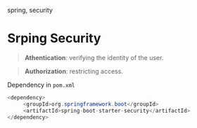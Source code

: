 spring, security

# Srping Security

> **Athentication**: verifying the identity of the user.

> **Authorization**: restricting access.

Dependency in `pom.xml`
```java
<dependency>
     <groupId>org.springframework.boot</groupId>
     <artifactId>spring-boot-starter-security</artifactId>
</dependency>
```

